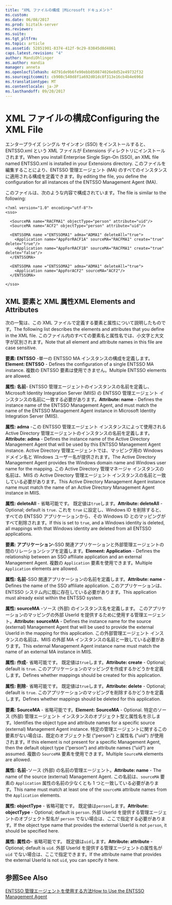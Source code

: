 ```yaml
---
title: "XML ファイルの構成 |Microsoft ドキュメント"
ms.custom: 
ms.date: 06/08/2017
ms.prod: biztalk-server
ms.reviewer: 
ms.suite: 
ms.tgt_pltfrm: 
ms.topic: article
ms.assetid: 52851901-8374-412f-9c29-83845d8d4861
caps.latest.revision: "4"
author: MandiOhlinger
ms.author: mandia
manager: anneta
ms.openlocfilehash: 4d791de9b6fe90ebb850874026e8d52e49732f32
ms.sourcegitcommit: cb908c540d8f1a692d01dc8f313e16cb4b4e696d
ms.translationtype: MT
ms.contentlocale: ja-JP
ms.lasthandoff: 09/20/2017
---
```

# <a name="configuring-the-xml-file"></a><span data-ttu-id="2c63c-102">XML ファイルの構成</span><span class="sxs-lookup"><span data-stu-id="2c63c-102">Configuring the XML File</span></span>
<span data-ttu-id="2c63c-103">エンタープライズ シングル サインオン (SSO) をインストールすると、ENTSSO.xml という XML ファイルが Extensions ディレクトリにインストールされます。</span><span class="sxs-lookup"><span data-stu-id="2c63c-103">When you install Enterprise Single Sign-On (SSO), an XML file named ENTSSO.xml is installed in your Extensions directory.</span></span> <span data-ttu-id="2c63c-104">このファイルを編集することにより、ENTSSO 管理エージェント (MA) のすべてのインスタンスに適用される構成を定義できます。</span><span class="sxs-lookup"><span data-stu-id="2c63c-104">By editing the file, you define the configuration for all instances of the ENTSSO Management Agent (MA).</span></span>  
  
 <span data-ttu-id="2c63c-105">このファイルは、次のような内容で構成されています。</span><span class="sxs-lookup"><span data-stu-id="2c63c-105">The file is similar to the following:</span></span>  
  
```  
<?xml version="1.0" encoding="utf-8"?>  
<sso>  
  
  <SourceMA name="RACFMA1" objectType="person" attribute="uid"/>  
  <SourceMA name="ACF2" objectType="person" attribute="uid"/>  
  
  <ENTSSOMA name ="ENTSSOMA1" adma="ADMA1" deleteAll="true">  
    <Application name="AppForRACF1A" sourceMA="RACFMA1" create="true" delete="true"/>  
    <Application name="AppForRACF1B" sourceMA="RACFMA1" create="true" delete="false"/>  
  </ENTSSOMA>  
  
  <ENTSSOMA name ="ENTSSOMA2" adma="ADMA1" deleteAll="true">  
    <Application name="AppForACF2" sourceMA="ACF2"/>  
  </ENTSSOMA>  
  
</sso>  
```  
  
## <a name="xml-elements-and-attributes"></a><span data-ttu-id="2c63c-106">XML 要素と XML 属性</span><span class="sxs-lookup"><span data-stu-id="2c63c-106">XML Elements and Attributes</span></span>  
 <span data-ttu-id="2c63c-107">次の一覧は、この XML ファイルで定義する要素と属性について説明したものです。</span><span class="sxs-lookup"><span data-stu-id="2c63c-107">The following list describes the elements and attributes that you define in the XML file.</span></span> <span data-ttu-id="2c63c-108">このファイル内のすべての要素名と属性名では、小文字と大文字が区別されます。</span><span class="sxs-lookup"><span data-stu-id="2c63c-108">Note that all element and attribute names in this file are case sensitive.</span></span>  
  
 <span data-ttu-id="2c63c-109">**要素: ENTSSO** -単一の ENTSSO MA インスタンスの構成を定義します。</span><span class="sxs-lookup"><span data-stu-id="2c63c-109">**Element: ENTSSO** - Defines the configuration of a single ENTSSO MA instance.</span></span> <span data-ttu-id="2c63c-110">複数の ENTSSO 要素は使用できません。</span><span class="sxs-lookup"><span data-stu-id="2c63c-110">Multiple ENTSSO elements are allowed.</span></span>  
  
 <span data-ttu-id="2c63c-111">**属性: 名前**- ENTSSO 管理エージェントのインスタンスの名前を定義し、Microsoft Identity Integration Server (MIIS) の ENTSSO 管理エージェント インスタンスの名前に一致する必要があります。</span><span class="sxs-lookup"><span data-stu-id="2c63c-111">**Attribute: name** - Defines the instance name of the ENTSSO Management Agent, and must match the name of the ENTSSO Management Agent instance in Microsoft Identity Integration Server (MIIS).</span></span>  
  
 <span data-ttu-id="2c63c-112">**属性: adma** -この ENTSSO 管理エージェント インスタンスによって使用される Active Directory 管理エージェントのインスタンスの名前を定義します。</span><span class="sxs-lookup"><span data-stu-id="2c63c-112">**Attribute: adma** - Defines the instance name of the Active Directory Management Agent that will be used by this ENTSSO Management Agent instance.</span></span> <span data-ttu-id="2c63c-113">Active Directory 管理エージェントでは、マッピング用の Windows ドメイン名と Windows ユーザー名が提供されます。</span><span class="sxs-lookup"><span data-stu-id="2c63c-113">The Active Directory Management Agent provides the Windows domain name and Windows user name for the mapping.</span></span> <span data-ttu-id="2c63c-114">この Active Directory 管理マネージャ インスタンスの名前は、MIIS の Active Directory 管理エージェント インスタンスの名前と一致している必要があります。</span><span class="sxs-lookup"><span data-stu-id="2c63c-114">This Active Directory Management Agent instance name must match the name of an Active Directory Management Agent instance in MIIS.</span></span>  
  
 <span data-ttu-id="2c63c-115">**属性: deleteAll** - 省略可能です。 既定値は`true`します。</span><span class="sxs-lookup"><span data-stu-id="2c63c-115">**Attribute: deleteAll** - Optional; default is `true`.</span></span> <span data-ttu-id="2c63c-116">これを `true` に設定し、Windows ID を削除すると、すべての ENTSSO アプリケーションから、その Windows ID とのマッピングがすべて削除されます。</span><span class="sxs-lookup"><span data-stu-id="2c63c-116">If this is set to `true`, and a Windows identity is deleted, all mappings with that Windows identity are deleted from all ENTSSO applications.</span></span>  
  
 <span data-ttu-id="2c63c-117">**要素: アプリケーション**-SSO 関連アプリケーションと外部管理エージェントの間のリレーションシップを定義します。</span><span class="sxs-lookup"><span data-stu-id="2c63c-117">**Element: Application** - Defines the relationship between an SSO affiliate application and an external Management Agent.</span></span> <span data-ttu-id="2c63c-118">複数の `Application` 要素を使用できます。</span><span class="sxs-lookup"><span data-stu-id="2c63c-118">Multiple `Application` elements are allowed.</span></span>  
  
 <span data-ttu-id="2c63c-119">**属性: 名前**-SSO 関連アプリケーションの名前を定義します。</span><span class="sxs-lookup"><span data-stu-id="2c63c-119">**Attribute: name** - Defines the name of the SSO affiliate application.</span></span> <span data-ttu-id="2c63c-120">このアプリケーションは、ENTSSO システム内に既に存在している必要があります。</span><span class="sxs-lookup"><span data-stu-id="2c63c-120">This application must already exist within the ENTSSO system.</span></span>  
  
 <span data-ttu-id="2c63c-121">**属性: sourceMA** -ソース (外部) のインスタンス名を定義します。 このアプリケーションのマッピングの外部 UserId を提供するために使用する管理エージェント。</span><span class="sxs-lookup"><span data-stu-id="2c63c-121">**Attribute: sourceMA** - Defines the instance name for the source (external) Management Agent that will be used to provide the external UserId in the mapping for this application.</span></span> <span data-ttu-id="2c63c-122">この外部管理エージェント インスタンスの名前は、MIIS の外部 MA インスタンスの名前と一致している必要があります。</span><span class="sxs-lookup"><span data-stu-id="2c63c-122">This external Management Agent instance name must match the name of an external MA instance in MIIS.</span></span>  
  
 <span data-ttu-id="2c63c-123">**属性: 作成**- 省略可能です。 既定値は`true`します。</span><span class="sxs-lookup"><span data-stu-id="2c63c-123">**Attribute: create** - Optional; default is `true`.</span></span> <span data-ttu-id="2c63c-124">このアプリケーションのマッピングを作成するかどうかを定義します。</span><span class="sxs-lookup"><span data-stu-id="2c63c-124">Defines whether mappings should be created for this application.</span></span>  
  
 <span data-ttu-id="2c63c-125">**属性: 削除**- 省略可能です。 既定値は`true`します。</span><span class="sxs-lookup"><span data-stu-id="2c63c-125">**Attribute: delete** - Optional; default is `true`.</span></span> <span data-ttu-id="2c63c-126">このアプリケーションのマッピングを削除するかどうかを定義します。</span><span class="sxs-lookup"><span data-stu-id="2c63c-126">Defines whether mappings should be deleted for this application.</span></span>  
  
 <span data-ttu-id="2c63c-127">**要素: SourceMA** - 省略可能です。</span><span class="sxs-lookup"><span data-stu-id="2c63c-127">**Element: SourceMA** - Optional.</span></span> <span data-ttu-id="2c63c-128">特定のソース (外部) 管理エージェント インスタンスのオブジェクト型と属性名を示します。</span><span class="sxs-lookup"><span data-stu-id="2c63c-128">Identifies the object type and attribute names for a specific source (external) Management Agent instance.</span></span> <span data-ttu-id="2c63c-129">特定の管理エージェントに関するこの要素がない場合は、既定のオブジェクト型 ("person") と属性名 ("uid") が使用されます。</span><span class="sxs-lookup"><span data-stu-id="2c63c-129">If this element is not present for a specific Management Agent, then the default object type (“person”) and attribute names (“uid”) are assumed.</span></span> <span data-ttu-id="2c63c-130">複数の `SourceMA` 要素を使用できます。</span><span class="sxs-lookup"><span data-stu-id="2c63c-130">Multiple `SourceMA` elements are allowed.</span></span>  
  
 <span data-ttu-id="2c63c-131">**属性: 名前**-ソース (外部) の名前の管理エージェント。</span><span class="sxs-lookup"><span data-stu-id="2c63c-131">**Attribute: name** - The name of the source (external) Management Agent.</span></span> <span data-ttu-id="2c63c-132">この名前は、`sourceMA` 要素の `Application` 属性の名前の少なくとも 1 つと一致している必要があります。</span><span class="sxs-lookup"><span data-stu-id="2c63c-132">This name must match at least one of the `sourceMA` attribute names from the `Application` elements.</span></span>  
  
 <span data-ttu-id="2c63c-133">**属性: objectType** - 省略可能です。 既定値は`person`します。</span><span class="sxs-lookup"><span data-stu-id="2c63c-133">**Attribute: objectType** - Optional; default is `person`.</span></span> <span data-ttu-id="2c63c-134">外部 UserId を提供する管理エージェントのオブジェクト型名が `person` でない場合は、ここで指定する必要があります。</span><span class="sxs-lookup"><span data-stu-id="2c63c-134">If the object type name that provides the external UserId is not `person`, it should be specified here.</span></span>  
  
 <span data-ttu-id="2c63c-135">**属性: 属性の**- 省略可能です。 既定値は`uid`します。</span><span class="sxs-lookup"><span data-stu-id="2c63c-135">**Attribute: attribute** - Optional; default is `uid`.</span></span> <span data-ttu-id="2c63c-136">外部 UserId を提供する管理エージェントの属性名が `uid` でない場合は、ここで指定できます。</span><span class="sxs-lookup"><span data-stu-id="2c63c-136">If the attribute name that provides the external UserId is not `uid`, you can specify it here.</span></span>  
  
## <a name="see-also"></a><span data-ttu-id="2c63c-137">参照</span><span class="sxs-lookup"><span data-stu-id="2c63c-137">See Also</span></span>  
 [<span data-ttu-id="2c63c-138">ENTSSO 管理エージェントを使用する方法</span><span class="sxs-lookup"><span data-stu-id="2c63c-138">How to Use the ENTSSO Management Agent</span></span>](../core/how-to-use-the-entsso-management-agent.md)